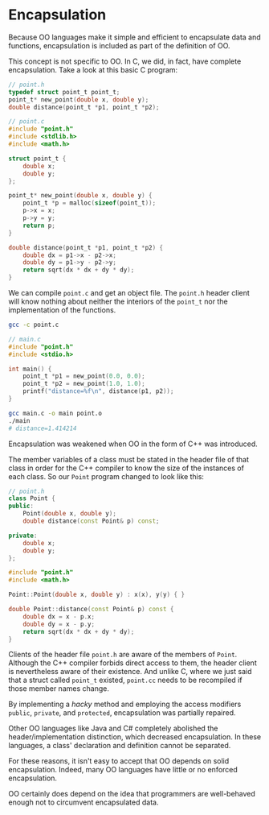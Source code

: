 # Encapsulation

Because OO languages make it simple and efficient to encapsulate data and functions, encapsulation is included as part of the definition of OO.

This concept is not specific to OO. In C, we did, in fact, have complete encapsulation. Take a look at this basic C program:

```c
// point.h
typedef struct point_t point_t;
point_t* new_point(double x, double y);
double distance(point_t *p1, point_t *p2);
```

```c
// point.c
#include "point.h"
#include <stdlib.h>
#include <math.h>

struct point_t {
    double x;
    double y;
};

point_t* new_point(double x, double y) {
    point_t *p = malloc(sizeof(point_t));
    p->x = x;
    p->y = y;
    return p;
}

double distance(point_t *p1, point_t *p2) {
    double dx = p1->x - p2->x;
    double dy = p1->y - p2->y;
    return sqrt(dx * dx + dy * dy);
}
```

We can compile `point.c` and get an object file. The `point.h` header client will know nothing about neither the interiors of the `point_t` nor the implementation of the functions.

```bash
gcc -c point.c
```

```c
// main.c
#include "point.h"
#include <stdio.h>

int main() {
    point_t *p1 = new_point(0.0, 0.0);
    point_t *p2 = new_point(1.0, 1.0);
    printf("distance=%f\n", distance(p1, p2));
}
```

```bash
gcc main.c -o main point.o
./main
# distance=1.414214
```

Encapsulation was weakened when OO in the form of C++ was introduced.

The member variables of a class must be stated in the header file of that class in order for the C++ compiler to know the size of the instances of each class. So our `Point` program changed to look like this:

```cpp
// point.h
class Point {
public:
    Point(double x, double y);
    double distance(const Point& p) const;

private:
    double x;
    double y;
};
```

```cpp
#include "point.h"
#include <math.h>

Point::Point(double x, double y) : x(x), y(y) { }

double Point::distance(const Point& p) const {
    double dx = x - p.x;
    double dy = x - p.y;
    return sqrt(dx * dx + dy * dy);
}
```

Clients of the header file `point.h` are aware of the members of `Point`. Although the C++ compiler forbids direct access to them, the header client is nevertheless aware of their existence. And unlike C, where we just said that a struct called `point_t` existed, `point.cc` needs to be recompiled if those member names change.

By implementing a _hacky_ method and employing the access modifiers `public`, `private`, and `protected`, encapsulation was partially repaired.

Other OO languages like Java and C# completely abolished the header/implementation distinction, which decreased encapsulation. In these languages, a class' declaration and definition cannot be separated.

For these reasons, it isn't easy to accept that OO depends on solid encapsulation. Indeed, many OO languages have little or no enforced encapsulation.

OO certainly does depend on the idea that programmers are well-behaved enough not to circumvent encapsulated data.
